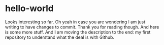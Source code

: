 # hello-world
Looks interesting so far.
Oh yeah in case you are wondering I am just writing to have changes to commit.
Thank you for reading though.
And here is some more stuff.
And I am moving the description to the end:
my first repository to understand what the deal is with Github.
